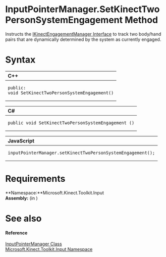 InputPointerManager.SetKinectTwoPersonSystemEngagement Method  
=============================================================  

Instructs the [IKinectEngagementManager Interface](../../IKinectEngagementManager.md) to track two body/hand pairs that are dynamically determined by the system as currently engaged. <span id="syntaxSection"></span>

Syntax  
======  

<table>
<colgroup>
<col width="100%" />
</colgroup>
<thead>
<tr class="header">
<th align="left">C++</th>
</tr>
</thead>
<tbody>
<tr class="odd">
<td align="left"><pre><code>public:  
void SetKinectTwoPersonSystemEngagement()</code></pre></td>
</tr>
</tbody>
</table>

<table>
<colgroup>
<col width="100%" />
</colgroup>
<thead>
<tr class="header">
<th align="left">C#</th>
</tr>
</thead>
<tbody>
<tr class="odd">
<td align="left"><pre><code>public void SetKinectTwoPersonSystemEngagement ()</code></pre></td>
</tr>
</tbody>
</table>

<table>
<colgroup>
<col width="100%" />
</colgroup>
<thead>
<tr class="header">
<th align="left">JavaScript</th>
</tr>
</thead>
<tbody>
<tr class="odd">
<td align="left"><pre><code>inputPointerManager.setKinectTwoPersonSystemEngagement();</code></pre></td>
</tr>
</tbody>
</table>

<span id="requirements"></span>

Requirements  
============  

**Namespace:**Microsoft.Kinect.Toolkit.Input  
**Assembly:** (in )  

<span id="ID4E1"></span>

See also  
========  

<span id="ID4E3"></span>
#### Reference  

[InputPointerManager Class](../../InputPointerManager_Class.md)  
 [Microsoft.Kinect.Toolkit.Input Namespace](../../../Kinect.Toolkit.Input.md)  



<!--Please do not edit the data in the comment block below.-->
<!--
TOCTitle : SetKinectTwoPersonSystemEngagement Method
RLTitle : InputPointerManager.SetKinectTwoPersonSystemEngagement Method
KeywordK : SetKinectTwoPersonSystemEngagement method
KeywordK : InputPointerManager.SetKinectTwoPersonSystemEngagement method
KeywordF : Microsoft.Kinect.Toolkit.Input.InputPointerManager.SetKinectTwoPersonSystemEngagement
KeywordF : InputPointerManager.SetKinectTwoPersonSystemEngagement
KeywordF : SetKinectTwoPersonSystemEngagement
KeywordF : Microsoft.Kinect.Toolkit.Input.InputPointerManager.SetKinectTwoPersonSystemEngagement
KeywordA : M:Microsoft.Kinect.Toolkit.Input.InputPointerManager.SetKinectTwoPersonSystemEngagement
AssetID : M:Microsoft.Kinect.Toolkit.Input.InputPointerManager.SetKinectTwoPersonSystemEngagement
Locale : en-us
CommunityContent : 1
APIType : Managed
APILocation : 
APIName : Microsoft.Kinect.Toolkit.Input.InputPointerManager.SetKinectTwoPersonSystemEngagement
TargetOS : Windows
TopicType : kbSyntax
DevLang : VB
DevLang : CSharp
DevLang : JavaScript
DevLang : C++
DocSet : K4Wv2
ProjType : K4Wv2Proj
Technology : Kinect for Windows
Product : Kinect for Windows SDK v2
productversion : 20
-->
